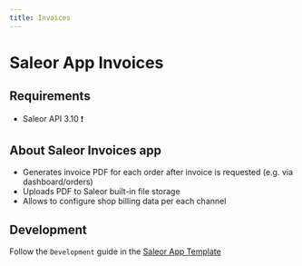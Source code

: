 ```yaml
---
title: Invoices
---
```


# Saleor App Invoices

## Requirements

- Saleor API 3.10 ❗️

## About Saleor Invoices app

- Generates invoice PDF for each order after invoice is requested (e.g. via dashboard/orders)
- Uploads PDF to Saleor built-in file storage
- Allows to configure shop billing data per each channel

## Development

Follow the `Development` guide in the [Saleor App Template](https://github.com/saleor/saleor-app-template#development)
